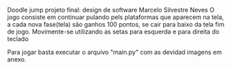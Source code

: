 Doodle jump
projeto final: design de software
Marcelo Silvestre Neves
O jogo consiste em continuar pulando pels plataformas que aparecem na tela, a cada nova fase(tela) são ganhos 100 pontos, se cair para baixo da tela fim de jogo. Movimente-se utilizando as setas para esquerda e para direita do teclado

Para jogar basta executar o arquivo "main.py" com as devidad imagens em anexo.
